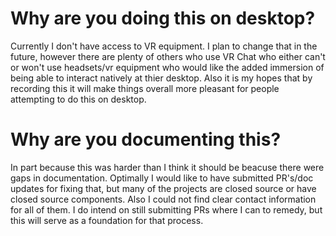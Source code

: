 # Why are you doing this on desktop?
Currently I don't have access to VR equipment. I plan to change that in the future, however there are plenty of others who use VR Chat who either can't or won't use headsets/vr equipment who would like the added immersion of being able to interact natively at thier desktop. Also it is my hopes that by recording this it will make things overall more pleasant for people attempting to do this on desktop. 

# Why are you documenting this?
In part because this was harder than I think it should be beacuse there were gaps in documentation. Optimally I would like to have submitted PR's/doc updates for fixing that, but many of the projects are closed source or have closed source components. Also I could not find clear contact information for all of them. I do intend on still submitting PRs where I can to remedy, but this will serve as a foundation for that process. 
